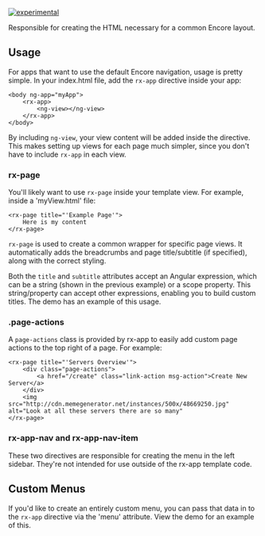 [![experimental](http://badges.github.io/stability-badges/dist/experimental.svg)](http://github.com/badges/stability-badges)

Responsible for creating the HTML necessary for a common Encore layout.

## Usage

For apps that want to use the default Encore navigation, usage is pretty simple. In your index.html file, add the `rx-app` directive inside your app:

    <body ng-app="myApp">
        <rx-app>
            <ng-view></ng-view>
        </rx-app>
    </body>

By including `ng-view`, your view content will be added inside the directive. This makes setting up views for each page much simpler, since you don't have to include `rx-app` in each view.

### rx-page

You'll likely want to use `rx-page` inside your template view. For example, inside a 'myView.html' file:

    <rx-page title="'Example Page'">
        Here is my content
    </rx-page>

`rx-page` is used to create a common wrapper for specific page views. It automatically adds the breadcrumbs and page title/subtitle (if specified), along with the correct styling.

Both the `title` and `subtitle` attributes accept an Angular expression, which can be a string (shown in the previous example) or a scope property. This string/property can accept other expressions, enabling you to build custom titles. The demo has an example of this usage.

### .page-actions

A `page-actions` class is provided by rx-app to easily add custom page actions to the top right of a page. For example:

    <rx-page title="'Servers Overview'">
        <div class="page-actions">
            <a href="/create" class="link-action msg-action">Create New Server</a>
        </div>
        <img src="http://cdn.memegenerator.net/instances/500x/48669250.jpg" alt="Look at all these servers there are so many"
    </rx-page>

### rx-app-nav and rx-app-nav-item

These two directives are responsible for creating the menu in the left sidebar. They're not intended for use outside of the rx-app template code.

## Custom Menus

If you'd like to create an entirely custom menu, you can pass that data in to the `rx-app` directive via the 'menu' attribute. View the demo for an example of this.